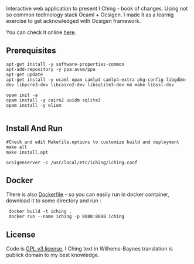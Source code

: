 Interactive web application to present I Ching - book of changes.
Using not so common technology stack Ocaml + Ocsigen. 
I made it as a learnig exercise to get acknowledged with Ocsigen framework.

You can check it online [here](http://iching.zderadicka.eu).



Prerequisites
-------------

```
apt-get install -y software-properties-common
apt-add-repository -y ppa:avsm/ppa 
apt-get update
apt-get install -y ocaml opam camlp4 camlp4-extra pkg-config libgdbm-dev libpcre3-dev libcairo2-dev libsqlite3-dev m4 make libssl-dev   

opam init -a
opam install -y cairo2 uuidm sqlite3
opam install -y eliom


```

Install And Run 
---------------

```
#Check and edit Makefile.options to customize build and deployment
make all
make install.opt

ocsigenserver -c /usr/local/etc/iching/iching.conf
```

Docker
------
There is also [Dockerfile](https://github.com/izderadicka/iching/blob/master/Dockerfile) - so you can easily run in docker container, download it to some directory and run :
```
 docker build -t iching .
 docker run --name iching -p 8088:8088 iching
```

License
-------

Code is [GPL v3 license](http://www.gnu.org/copyleft/gpl.html),  I Ching text in Wilhems-Baynes translation is publick domain to my best knowledge.

